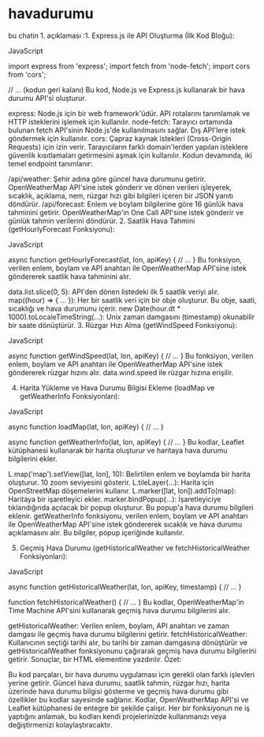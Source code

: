 # havadurumu
bu chatin 1. açıklaması :1. Express.js ile API Oluşturma (İlk Kod Bloğu):

JavaScript

import express from 'express';
import fetch from 'node-fetch';
import cors from 'cors';

// ... (kodun geri kalanı)
Bu kod, Node.js ve Express.js kullanarak bir hava durumu API'si oluşturur.

express: Node.js için bir web framework'üdür. API rotalarını tanımlamak ve HTTP isteklerini işlemek için kullanılır.
node-fetch: Tarayıcı ortamında bulunan fetch API'sinin Node.js'de kullanılmasını sağlar. Dış API'lere istek göndermek için kullanılır.
cors: Çapraz kaynak istekleri (Cross-Origin Requests) için izin verir. Tarayıcıların farklı domain'lerden yapılan isteklere güvenlik kısıtlamaları getirmesini aşmak için kullanılır.
Kodun devamında, iki temel endpoint tanımlanır:

/api/weather: Şehir adına göre güncel hava durumunu getirir. OpenWeatherMap API'sine istek gönderir ve dönen verileri işleyerek, sıcaklık, açıklama, nem, rüzgar hızı gibi bilgileri içeren bir JSON yanıtı döndürür.
/api/forecast: Enlem ve boylam bilgilerine göre 16 günlük hava tahminini getirir. OpenWeatherMap'in One Call API'sine istek gönderir ve günlük tahmin verilerini döndürür.
2. Saatlik Hava Tahmini (getHourlyForecast Fonksiyonu):

JavaScript

async function getHourlyForecast(lat, lon, apiKey) {
    // ...
}
Bu fonksiyon, verilen enlem, boylam ve API anahtarı ile OpenWeatherMap API'sine istek göndererek saatlik hava tahminini alır.

data.list.slice(0, 5): API'den dönen listedeki ilk 5 saatlik veriyi alır.
map((hour) => { ... }): Her bir saatlik veri için bir obje oluşturur. Bu obje, saati, sıcaklığı ve hava durumunu içerir.
new Date(hour.dt * 1000).toLocaleTimeString(...): Unix zaman damgasını (timestamp) okunabilir bir saate dönüştürür.
3. Rüzgar Hızı Alma (getWindSpeed Fonksiyonu):

JavaScript

async function getWindSpeed(lat, lon, apiKey) {
    // ...
}
Bu fonksiyon, verilen enlem, boylam ve API anahtarı ile OpenWeatherMap API'sine istek göndererek rüzgar hızını alır. data.wind.speed ile rüzgar hızına erişilir.

4. Harita Yükleme ve Hava Durumu Bilgisi Ekleme (loadMap ve getWeatherInfo Fonksiyonları):

JavaScript

async function loadMap(lat, lon, apiKey) {
    // ...
}

async function getWeatherInfo(lat, lon, apiKey) {
    // ...
}
Bu kodlar, Leaflet kütüphanesi kullanarak bir harita oluşturur ve haritaya hava durumu bilgilerini ekler.

L.map('map').setView([lat, lon], 10): Belirtilen enlem ve boylamda bir harita oluşturur. 10 zoom seviyesini gösterir.
L.tileLayer(...): Harita için OpenStreetMap döşemelerini kullanır.
L.marker([lat, lon]).addTo(map): Haritaya bir işaretleyici ekler.
marker.bindPopup(...): İşaretleyiciye tıklandığında açılacak bir popup oluşturur. Bu popup'a hava durumu bilgileri eklenir.
getWeatherInfo fonksiyonu, verilen enlem, boylam ve API anahtarı ile OpenWeatherMap API'sine istek göndererek sıcaklık ve hava durumu açıklamasını alır. Bu bilgiler, popup içeriğinde kullanılır.

5. Geçmiş Hava Durumu (getHistoricalWeather ve fetchHistoricalWeather Fonksiyonları):

JavaScript

async function getHistoricalWeather(lat, lon, apiKey, timestamp) {
    // ...
}

function fetchHistoricalWeather() {
    // ...
}
Bu kodlar, OpenWeatherMap'in Time Machine API'sini kullanarak geçmiş hava durumu bilgilerini alır.

getHistoricalWeather: Verilen enlem, boylam, API anahtarı ve zaman damgası ile geçmiş hava durumu bilgilerini getirir.
fetchHistoricalWeather: Kullanıcının seçtiği tarihi alır, bu tarihi bir zaman damgasına dönüştürür ve getHistoricalWeather fonksiyonunu çağırarak geçmiş hava durumu bilgilerini getirir. Sonuçlar, bir HTML elementine yazdırılır.
Özet:

Bu kod parçaları, bir hava durumu uygulaması için gerekli olan farklı işlevleri yerine getirir. Güncel hava durumu, saatlik tahmin, rüzgar hızı, harita üzerinde hava durumu bilgisi gösterme ve geçmiş hava durumu gibi özellikler bu kodlar sayesinde sağlanır. Kodlar, OpenWeatherMap API'si ve Leaflet kütüphanesi ile entegre bir şekilde çalışır.  Her bir fonksiyonun ne iş yaptığını anlamak, bu kodları kendi projelerinizde kullanmanızı veya değiştirmenizi kolaylaştıracaktır.

